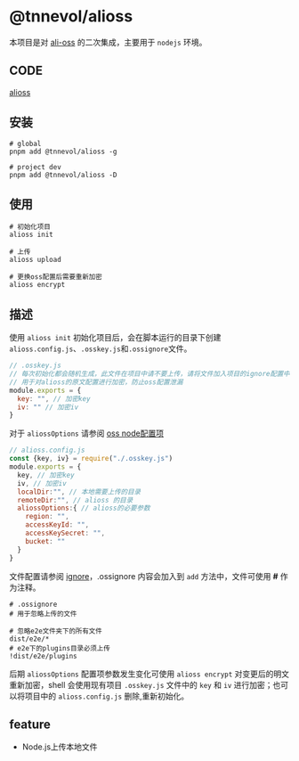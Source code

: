 # @tnnevol/alioss

本项目是对 [ali-oss](https://www.npmjs.com/package/ali-oss#node-usage) 的二次集成，主要用于 `nodejs` 环境。

## CODE
[alioss](https://gitee.com/tnnevol/tnnevol_tools/tree/main/packages/alioss)

## 安装

```shell
# global
pnpm add @tnnevol/alioss -g

# project dev
pnpm add @tnnevol/alioss -D
```

## 使用

```shell
# 初始化项目
alioss init

# 上传
alioss upload

# 更换oss配置后需要重新加密
alioss encrypt
```

## 描述

使用 `alioss init` 初始化项目后，会在脚本运行的目录下创建 `alioss.config.js`、`.osskey.js`和`.ossignore`文件。


```javascript
// .osskey.js
// 每次初始化都会随机生成，此文件在项目中请不要上传，请将文件加入项目的ignore配置中，例如：.gitignore。
// 用于对alioss的原文配置进行加密，防止oss配置泄漏
module.exports = {
  key: "", // 加密key
  iv: "" // 加密iv
}
```

对于 `aliossOptions` 请参阅 [oss node配置项](https://www.alibabacloud.com/help/zh/object-storage-service/latest/configuration-items)
```javascript
// alioss.config.js
const {key, iv} = require("./.osskey.js")
module.exports = {
  key, // 加密key
  iv, // 加密iv
  localDir:"", // 本地需要上传的目录
  remoteDir:"", // alioss 的目录
  aliossOptions:{ // alioss的必要参数
    region: "",
    accessKeyId: "",
    accessKeySecret: "",
    bucket: ""
  }
}
```

文件配置请参阅 [ignore](https://www.npmjs.com/package/ignore)，.ossignore 内容会加入到 `add` 方法中，文件可使用 __#__ 作为注释。
```
# .ossignore
# 用于忽略上传的文件

# 忽略e2e文件夹下的所有文件
dist/e2e/*
# e2e下的plugins目录必须上传
!dist/e2e/plugins
```

后期 `aliossOptions` 配置项参数发生变化可使用 `alioss encrypt` 对变更后的明文重新加密，shell 会使用现有项目 `.osskey.js` 文件中的 `key` 和 `iv` 进行加密；也可以将项目中的 `alioss.config.js` 删除,重新初始化。

## feature

- Node.js上传本地文件